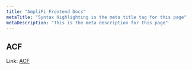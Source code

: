 ```yaml
---
title: "AmpliFi Frontend Docs"
metaTitle: "Syntax Highlighting is the meta title tag for this page"
metaDescription: "This is the meta description for this page"
---
```


## ACF

Link: [ACF](https://cre8r.vip/wp-admin/post.php?post=13362&action=edit)
